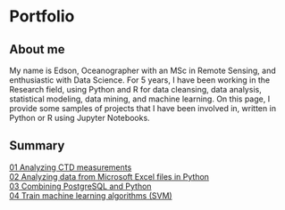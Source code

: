 # Portfolio

## About me
My name is Edson, Oceanographer with an MSc in Remote Sensing, and enthusiastic with Data Science. For 5 years, I have been working in the Research field, using Python and R for data cleansing, data analysis, statistical modeling, data mining, and machine learning. On this page, I provide some samples of projects that I have been involved in, written in Python or R using Jupyter Notebooks.

## Summary
[01 Analyzing CTD measurements](https://github.com/edsonfreirefs/Portfolio/blob/master/01%20Analyzing%20CTD%20measurements.ipynb)
<br>
[02 Analyzing data from Microsoft Excel files in Python](https://github.com/edsonfreirefs/Portfolio/blob/master/02%20Analyzing%20data%20from%20Microsoft%20Excel%20files%20in%20Python.ipynb)
<br>
[03 Combining PostgreSQL and Python](https://github.com/edsonfreirefs/Portfolio/blob/master/03%20Combining%20PostgreSQL%20and%20Python.ipynb)
<br>
[04 Train machine learning algorithms (SVM)](https://github.com/edsonfreirefs/Portfolio/blob/master/04%20Train%20machine%20learning%20algorithms%20(SVM).ipynb)
